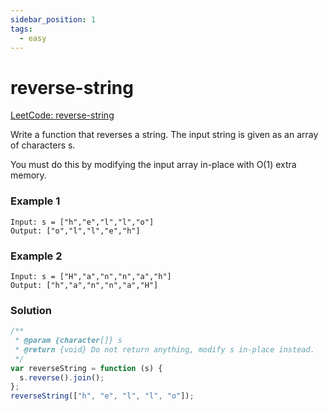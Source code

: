 ```yaml
---
sidebar_position: 1
tags:
  - easy
---
```


# reverse-string

[LeetCode: reverse-string ](https://leetcode.com/problems/reverse-string)

Write a function that reverses a string. The input string is given as an array of characters s.

You must do this by modifying the input array in-place with O(1) extra memory.

### Example 1

```
Input: s = ["h","e","l","l","o"]
Output: ["o","l","l","e","h"]

```

### Example 2

```
Input: s = ["H","a","n","n","a","h"]
Output: ["h","a","n","n","a","H"]
```

### Solution

```jsx title="reverse-string"
/**
 * @param {character[]} s
 * @return {void} Do not return anything, modify s in-place instead.
 */
var reverseString = function (s) {
  s.reverse().join();
};
reverseString(["h", "e", "l", "l", "o"]);
```
